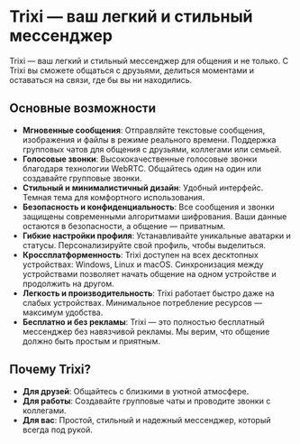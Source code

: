 # Trixi — ваш легкий и стильный мессенджер

Trixi — ваш легкий и стильный мессенджер для общения и не только. С Trixi вы сможете общаться с друзьями, делиться моментами и оставаться на связи, где бы вы ни находились.

## Основные возможности

- **Мгновенные сообщения**: Отправляйте текстовые сообщения, изображения и файлы в режиме реального времени. Поддержка групповых чатов для общения с друзьями, коллегами или семьей.
- **Голосовые звонки**: Высококачественные голосовые звонки благодаря технологии WebRTC. Общайтесь один на один или создавайте групповые звонки.
- **Стильный и минималистичный дизайн**: Удобный интерфейс. Темная тема для комфортного использования.
- **Безопасность и конфиденциальность**: Все сообщения и звонки защищены современными алгоритмами шифрования. Ваши данные остаются в безопасности, а общение — приватным.
- **Гибкие настройки профиля**: Устанавливайте уникальные аватарки и статусы. Персонализируйте свой профиль, чтобы выделиться.
- **Кроссплатформенность**: Trixi доступен на всех десктопных устройствах: Windows, Linux и macOS. Синхронизация между устройствами позволяет начать общение на одном устройстве и продолжить на другом.
- **Легкость и производительность**: Trixi работает быстро даже на слабых устройствах. Минимальное потребление ресурсов — максимум удобства.
- **Бесплатно и без рекламы**: Trixi — это полностью бесплатный мессенджер без навязчивой рекламы. Мы верим, что общение должно быть простым и приятным.

## Почему Trixi?

- **Для друзей**: Общайтесь с близкими в уютной атмосфере.
- **Для работы**: Создавайте групповые чаты и проводите звонки с коллегами.
- **Для вас**: Простой, стильный и надежный мессенджер, который всегда под рукой.
